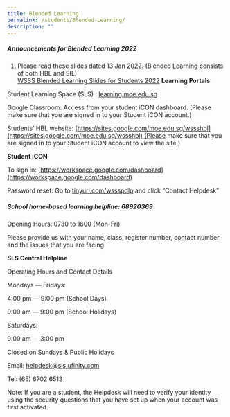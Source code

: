 ```yaml
---
title: Blended Learning
permalink: /students/Blended-Learning/
description: ""
---
```

##### **Announcements for Blended Learning 2022**

1.  Please read these slides dated 13 Jan 2022. (Blended Learning consists of both HBL and SIL)  
  [WSSS Blended Learning Slides for Students 2022](/files/Students/HBL/WSSS-Blended-Learning-Slides-for-Students-2022.pdf)
**Learning Portals**

Student Learning Space (SLS) : [learning.moe.edu.sg](http://learning.moe.edu.sg/)

Google Classroom: Access from your student iCON dashboard. (Please make sure that you are signed in to your Student iCON account.)

Students’ HBL website: [https://sites.google.com/moe.edu.sg/wssshbl](https://sites.google.com/moe.edu.sg/wssshbl) (Please make sure that you are signed in to your Student iCON account to view the site.)

**Student iCON**

To sign in: [https://workspace.google.com/dashboard](https://workspace.google.com/dashboard)

Password reset: Go to [tinyurl.com/wssspdlp](http://tinyurl.com/wssspdlp) and click “Contact Helpdesk”

##### **School home-based learning helpline: 68920369**

Opening Hours: 0730 to 1600 (Mon-Fri)

Please provide us with your name, class, register number, contact number and the issues that you are facing.  

**SLS Central Helpline**

Operating Hours and Contact Details

Mondays ― Fridays:

4:00 pm ― 9:00 pm (School Days)

9:00 am ― 9:00 pm (School Holidays)

Saturdays:

9:00 am ― 3:00 pm

Closed on Sundays & Public Holidays

Email: helpdesk@sls.ufinity.com

Tel: (65) 6702 6513

Note: If you are a student, the Helpdesk will need to verify your identity using the security questions that you have set up when your account was first activated.